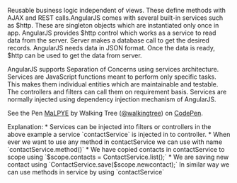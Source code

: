 Reusable business logic independent of views. These define methods with AJAX and REST calls.AngularJS comes with several built-in services such as $http. These are singleton objects which are instantiated only once in app. AngularJS provides $http control which works as a service to read 		data from the server. Server makes a database call to get the desired records. AngularJS needs data in JSON format. Once the 	data is ready, $http can be used to get the data from server.

AngularJS supports Separation of Concerns using services architecture. Services are JavaScript functions meant to perform only specific tasks. This makes them individual entities which are maintainable and testable. The controllers and filters can call them on requirement basis. Services are normally injected using dependency injection mechanism of AngularJS.

<p data-height="268" data-theme-id="0" data-slug-hash="MaLPYE" data-default-tab="result" data-user="walkingtree" class='codepen'>See the Pen <a href='http://codepen.io/walkingtree/pen/MaLPYE/'>MaLPYE</a> by Walking Tree (<a href='http://codepen.io/walkingtree'>@walkingtree</a>) on <a href='http://codepen.io'>CodePen</a>.</p>
<script async src="//assets.codepen.io/assets/embed/ei.js"></script>
Explanation: 
* Services can be injected into filters or controllers in the above example a service `contactService` is injected in to controller.
* When ever we want to use any method in contactService we can use with name `contactService.method()`
* We have copied contacts in contactService to scope using `$scope.contacts = ContactService.list();`
* We are saving new contact using `ContactService.save($scope.newcontact);`
In similar way we can use methods in service by using `contactService`

